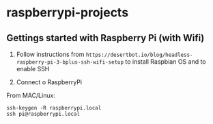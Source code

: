 # raspberrypi-projects

## Gettings started with Raspberry Pi (with Wifi)

1. Follow instructions from `https://desertbot.io/blog/headless-raspberry-pi-3-bplus-ssh-wifi-setup` to install Raspbian OS and to enable SSH

2. Connect o RaspberryPi

From MAC/Linux:
```
ssh-keygen -R raspberrypi.local
ssh pi@raspberrypi.local
```
